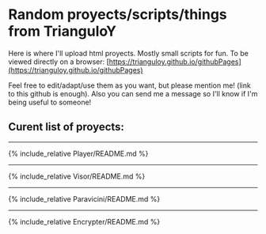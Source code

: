 # Random proyects/scripts/things from TrianguloY
Here is where I'll upload html proyects. Mostly small scripts for fun. To be viewed directly on a browser: [https://trianguloy.github.io/githubPages](https://trianguloy.github.io/githubPages)

Feel free to edit/adapt/use them as you want, but please mention me! (link to this github is enough). Also you can send me a message so I'll know if I'm being useful to someone!


## Curent list of proyects:

--------------------------------------------------

{% include_relative Player/README.md %}

--------------------------------------------------

{% include_relative Visor/README.md %}

--------------------------------------------------

{% include_relative Paravicini/README.md %}

--------------------------------------------------

{% include_relative Encrypter/README.md %}